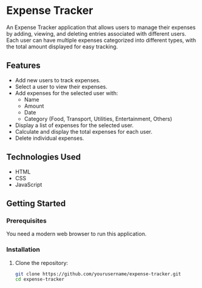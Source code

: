 # Expense Tracker

An Expense Tracker application that allows users to manage their expenses by adding, viewing, and deleting entries associated with different users. Each user can have multiple expenses categorized into different types, with the total amount displayed for easy tracking.

## Features

- Add new users to track expenses.
- Select a user to view their expenses.
- Add expenses for the selected user with:
  - Name
  - Amount
  - Date
  - Category (Food, Transport, Utilities, Entertainment, Others)
- Display a list of expenses for the selected user.
- Calculate and display the total expenses for each user.
- Delete individual expenses.

## Technologies Used

- HTML
- CSS
- JavaScript

## Getting Started

### Prerequisites

You need a modern web browser to run this application.

### Installation

1. Clone the repository:

   ```bash
   git clone https://github.com/yourusername/expense-tracker.git
   cd expense-tracker
